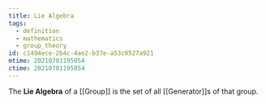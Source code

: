 ```yaml
---
title: Lie Algebra
tags:
  - definition
  - mathematics
  - group_theory
id: c1494ece-2b4c-4ae2-b37e-a53c0527a921
mtime: 20210701195054
ctime: 20210701195054
---
```


The **Lie Algebra** of a [[Group]] is the set of all [[Generator]]s of that group.
